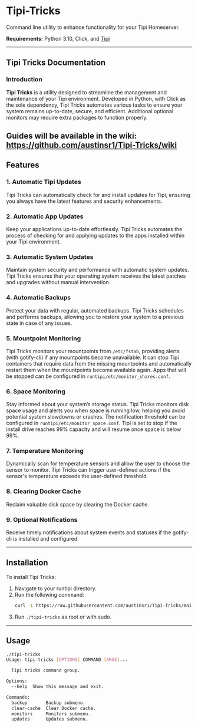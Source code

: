 # Tipi-Tricks

Command line utility to enhance functionality for your Tipi Homeserver.

**Requirements:** Python 3.10, Click, and [Tipi](https://runtipi.io/)

---

## Tipi Tricks Documentation

### Introduction

**Tipi Tricks** is a utility designed to streamline the management and maintenance of your Tipi environment. Developed in Python, with Click as the sole dependency, Tipi Tricks automates various tasks to ensure your system remains up-to-date, secure, and efficient. Additional optional monitors may require extra packages to function properly.

Guides will be available in the wiki: https://github.com/austinsr1/Tipi-Tricks/wiki
---

## Features

### 1. Automatic Tipi Updates

Tipi Tricks can automatically check for and install updates for Tipi, ensuring you always have the latest features and security enhancements.

### 2. Automatic App Updates

Keep your applications up-to-date effortlessly. Tipi Tricks automates the process of checking for and applying updates to the apps installed within your Tipi environment.

### 3. Automatic System Updates

Maintain system security and performance with automatic system updates. Tipi Tricks ensures that your operating system receives the latest patches and upgrades without manual intervention.

### 4. Automatic Backups

Protect your data with regular, automated backups. Tipi Tricks schedules and performs backups, allowing you to restore your system to a previous state in case of any issues.

### 5. Mountpoint Monitoring

Tipi Tricks monitors your mountpoints from `/etc/fstab`, providing alerts (with gotify-cli) if any mountpoints become unavailable. It can stop Tipi containers that require data from the missing mountpoints and automatically restart them when the mountpoints become available again. Apps that will be stopped can be configured in `runtipi/etc/monitor_shares.conf`.

### 6. Space Monitoring

Stay informed about your system’s storage status. Tipi Tricks monitors disk space usage and alerts you when space is running low, helping you avoid potential system slowdowns or crashes. The notification threshold can be configured in `runtipi/etc/monitor_space.conf`. Tipi is set to stop if the install drive reaches 99% capacity and will resume once space is below 99%.

### 7. Temperature Monitoring

Dynamically scan for temperature sensors and allow the user to choose the sensor to monitor. Tipi Tricks can trigger user-defined actions if the sensor's temperature exceeds the user-defined threshold.

### 8. Clearing Docker Cache

Reclaim valuable disk space by clearing the Docker cache.

### 9. Optional Notifications

Receive timely notifications about system events and statuses if the gotify-cli is installed and configured.

---

## Installation

To install Tipi Tricks:

1. Navigate to your runtipi directory.
2. Run the following command:
   ```sh
   curl -L https://raw.githubusercontent.com/austinsr1/Tipi-Tricks/main/install.sh | bash
   ```
3. Run `./tipi-tricks` as root or with sudo.

---

## Usage

```sh
./tipi-tricks
Usage: tipi-tricks [OPTIONS] COMMAND [ARGS]...

  Tipi tricks command group.

Options:
  --help  Show this message and exit.

Commands:
  backup       Backup submenu.
  clear-cache  Clear Docker cache.
  monitors     Monitors submenu.
  updates      Updates submenu.
```
